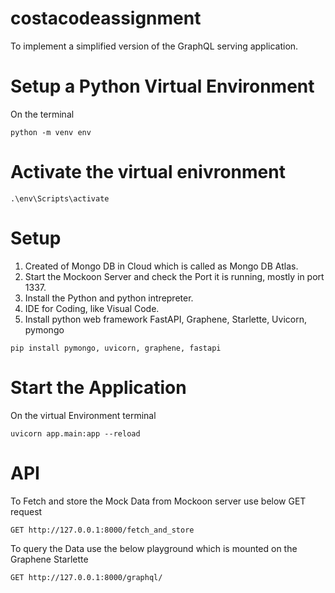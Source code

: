 # costacodeassignment
To implement a simplified version of the GraphQL serving application.

# Setup a Python Virtual Environment

On the terminal
```
python -m venv env
```

# Activate the virtual enivronment

```
.\env\Scripts\activate
```

# Setup
1. Created of Mongo DB in Cloud which is called as Mongo DB Atlas.
2. Start the Mockoon Server and check the Port it is running, mostly in port 1337.
3. Install the Python and python intrepreter.
4. IDE for Coding, like Visual Code.
5. Install python web framework FastAPI, Graphene, Starlette, Uvicorn, pymongo

```
pip install pymongo, uvicorn, graphene, fastapi
```


# Start the Application

On the virtual Environment terminal
```
uvicorn app.main:app --reload
```

# API

To Fetch and store the Mock Data from Mockoon server use below GET request

```
GET http://127.0.0.1:8000/fetch_and_store
```

To query the Data use the below playground which is mounted on the Graphene Starlette 

```
GET http://127.0.0.1:8000/graphql/
```

